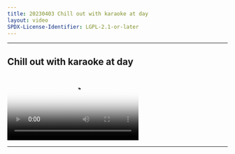 ```yaml
---
title: 20230403 Chill out with karaoke at day
layout: video
SPDX-License-Identifier: LGPL-2.1-or-later
---
```


---

## Chill out with karaoke at day

<div class="container">
  <video id="my-video" class="video-js vjs-fluid vjs-layout-medium" poster="https://cdn.discordapp.com/attachments/1083515523846914179/1102416428533039104/20230403.jpg" preload="auto" controls="controls" data-setup='{}'>
    <source src="https://drive.ayampenyet.eu.org/api/raw/?path=/%F0%9F%94%AE%20Unarchive%20Karaoke%20Moona/%5B20230403%5D%20%E3%80%90MoonUtau%E3%80%91Chill%20out%20with%20karaoke%20at%20day%E3%80%90Unarchive%E3%80%91%20(zTgcn-DS8Ag).mp4" type="video/mp4"/>
  </video>
</div>

---
